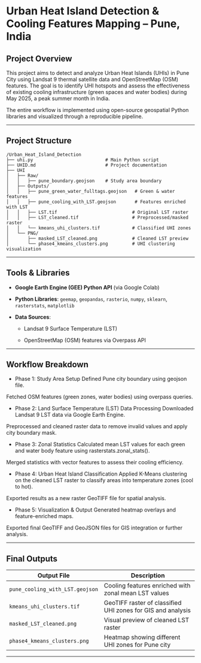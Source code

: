 # Urban Heat Island Detection & Cooling Features Mapping  – Pune, India

## Project Overview
This project aims to detect and analyze Urban Heat Islands (UHIs) in Pune City using Landsat 9 thermal satellite data and OpenStreetMap (OSM) features. The goal is to identify UHI hotspots and assess the effectiveness of existing cooling infrastructure (green spaces and water bodies) during May 2025, a peak summer month in India.

The entire workflow is implemented using open-source geospatial Python libraries and visualized through a reproducible pipeline.

---

## Project Structure
```
/Urban_Heat_Island_Detection
├── uhi.py                           # Main Python script
├── UHID.md                          # Project documentation
├── UHI
│   ├── Raw/
│   │   ├── pune_boundary.geojson    # Study area boundary
│   ├── Outputs/
│   │   ├── pune_green_water_fulltags.geojson   # Green & water features
│   │   ├── pune_cooling_with_LST.geojson       # Features enriched with LST
│   │   ├── LST.tif                            # Original LST raster
│   │   ├── LST_cleaned.tif                    # Preprocessed/masked raster
│   │   └── kmeans_uhi_clusters.tif            # Classified UHI zones
│   └── PNG/
│       ├── masked_LST_cleaned.png             # Cleaned LST preview
│       └── phase4_kmeans_clusters.png         # UHI clustering visualization
```
---

## Tools & Libraries
- **Google Earth Engine (GEE) Python API** (via Google Colab)

- **Python Libraries**: `geemap`, `geopandas`, `rasterio`, `numpy`, `sklearn`, `rasterstats`, `matplotlib`

- **Data Sources**:

  - Landsat 9 Surface Temperature (LST)

  - OpenStreetMap (OSM) features via Overpass API

---

## Workflow Breakdown

- Phase 1: Study Area Setup
Defined Pune city boundary using geojson file.

Fetched OSM features (green zones, water bodies) using overpass queries.

- Phase 2: Land Surface Temperature (LST) Data Processing
Downloaded Landsat 9 LST data via Google Earth Engine.

Preprocessed and cleaned raster data to remove invalid values and apply city boundary mask.

- Phase 3: Zonal Statistics
Calculated mean LST values for each green and water body feature using rasterstats.zonal_stats().

Merged statistics with vector features to assess their cooling efficiency.

- Phase 4: Urban Heat Island Classification
Applied K-Means clustering on the cleaned LST raster to classify areas into temperature zones (cool to hot).

Exported results as a new raster GeoTIFF file for spatial analysis.

- Phase 5: Visualization & Output
Generated heatmap overlays and feature-enriched maps.

Exported final GeoTIFF and GeoJSON files for GIS integration or further analysis.

---

## Final Outputs

| Output File                     | Description                                  |
| ------------------------------ | -------------------------------------------- |
| `pune_cooling_with_LST.geojson` | Cooling features enriched with zonal mean LST values |
| `kmeans_uhi_clusters.tif`       | GeoTIFF raster of classified UHI zones for GIS and analysis |
| `masked_LST_cleaned.png`       | Visual preview of cleaned LST raster |
| `phase4_kmeans_clusters.png`   | Heatmap showing different UHI zones for Pune city |

---
